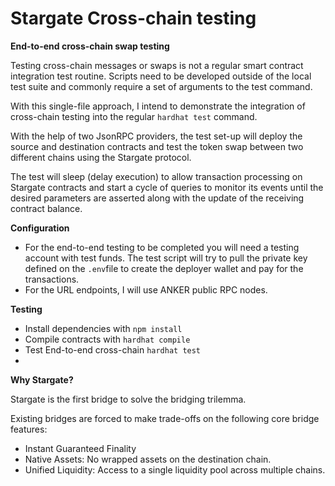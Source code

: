 # Stargate Cross-chain testing

**End-to-end cross-chain swap testing**

Testing cross-chain messages or swaps is not a regular smart contract integration test routine. Scripts need to be developed outside of the local test suite and commonly require a set of arguments to the test command.

With this single-file approach, I intend to demonstrate the integration of cross-chain testing into the regular `hardhat test` command.

With the help of two JsonRPC providers, the test set-up will deploy the source and destination contracts and test the token swap between two different chains using the Stargate protocol.

The test will sleep (delay execution) to allow transaction processing on Stargate contracts and start a cycle of queries to monitor its events until the desired parameters are asserted along with the update of the receiving contract balance.

**Configuration**
-   For the end-to-end testing to be completed you will need a testing account with test funds. The test script will try to pull the private key defined on the ```.env```file to create the deployer wallet and pay for the transactions.
-   For the URL endpoints, I will use ANKER public RPC nodes.

**Testing**

 - Install dependencies with ```npm install```
 - Compile contracts with ```hardhat compile```
 - Test End-to-end cross-chain ```hardhat test```
 - 
**Why Stargate?**

Stargate is the first bridge to solve the bridging trilemma.

Existing bridges are forced to make trade-offs on the following core bridge features:
-   Instant Guaranteed Finality
-   Native Assets: No wrapped assets on the destination chain.
-   Unified Liquidity: Access to a single liquidity pool across multiple chains.




  

